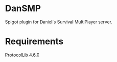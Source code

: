 # DanSMP
 Spigot plugin for Daniel's Survival MultiPlayer server.

# Requirements

[ProtocolLib 4.6.0](https://github.com/dmulloy2/ProtocolLib/releases/tag/4.6.0)
